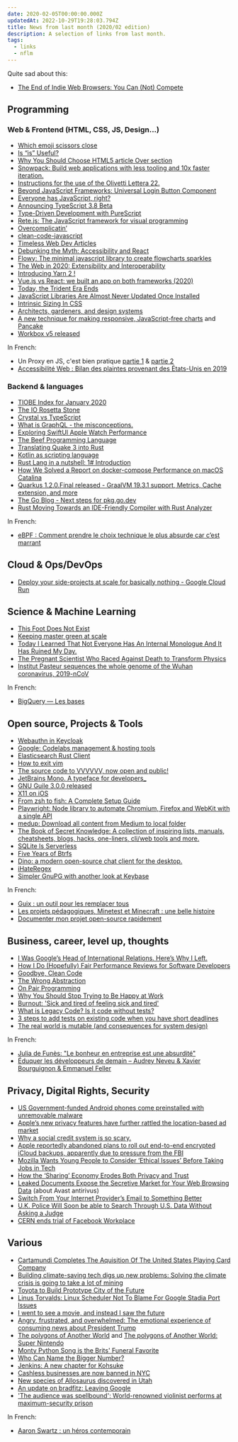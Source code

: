 ```yaml
---
date: 2020-02-05T00:00:00.000Z
updatedAt: 2022-10-29T19:28:03.794Z
title: News from last month (2020/02 edition)
description: A selection of links from last month.
tags:
  - links
  - nflm
---
```


Quite sad about this:

- [The End of Indie Web Browsers: You Can (Not) Compete](https://blog.samuelmaddock.com/posts/the-end-of-indie-web-browsers/)

## Programming

### Web & Frontend (HTML, CSS, JS, Design...)

- [Which emoji scissors close](https://wh0.github.io/2020/01/02/scissors.html)
- [Is “is” Useful?](https://css-tricks.com/is-is-useful/)
- [Why You Should Choose HTML5 article Over section](https://www.smashingmagazine.com/2020/01/html5-article-section/)
- [Snowpack: Build web applications with less tooling and 10x faster iteration.](https://www.snowpack.dev/)
- [Instructions for the use of the Olivetti Lettera 22.](http://blog.presentandcorrect.com/instructions-for-the-use-of-the-olivetti-lettera-22)
- [Beyond JavaScript Frameworks: Universal Login Button Component](https://auth0.com/blog/beyond-javascript-frameworks-universal-login-web-component/)
- [Everyone has JavaScript, right?](https://kryogenix.org/code/browser/everyonehasjs.html)
- [Announcing TypeScript 3.8 Beta](https://devblogs.microsoft.com/typescript/announcing-typescript-3-8-beta/)
- [Type-Driven Development with PureScript](https://blog.oyanglul.us/purescript/type-driven-development-with-purescript/)
- [Rete.js: The JavaScript framework for visual programming](https://rete.js.org/)
- [Overcomplicatin’](https://bradfrost.com/blog/post/overcomplicatin/)
- [clean-code-javascript](https://github.com/ryanmcdermott/clean-code-javascript)
- [Timeless Web Dev Articles](https://css-tricks.com/timeless-web-dev-articles/)
- [Debunking the Myth: Accessibility and React](https://www.deque.com/blog/debunking-the-myth-accessibility-and-react/)
- [Flowy: The minimal javascript library to create flowcharts sparkles](https://github.com/alyssaxuu/flowy)
- [The Web in 2020: Extensibility and Interoperability](https://css-tricks.com/the-web-in-2020-extensibility-and-interoperability/)
- [Introducing Yarn 2 !](https://dev.to/arcanis/introducing-yarn-2-4eh1)
- [Vue.js vs React: we built an app on both frameworks (2020)](https://www.imaginarycloud.com/blog/vue-js-vs-react-an-app-on-both-frameworks/)
- [Today, the Trident Era Ends](https://schepp.dev/posts/today-the-trident-era-ends/)
- [JavaScript Libraries Are Almost Never Updated Once Installed](https://blog.cloudflare.com/javascript-libraries-are-almost-never-updated/)
- [Intrinsic Sizing In CSS](https://ishadeed.com/article/intrinsic-sizing-in-css/)
- [Architects, gardeners, and design systems](https://adactio.com/journal/16369)
- [A new technique for making responsive, JavaScript-free charts](https://dev.to/richharris/a-new-technique-for-making-responsive-javascript-free-charts-gmp) and [Pancake](https://pancake-charts.surge.sh/)
- [Workbox v5 released](https://github.com/GoogleChrome/workbox/releases/tag/v5.0.0)

In French:

- Un Proxy en JS, c'est bien pratique [partie 1](https://k33g.gitlab.io/articles/2020-01-05-JS-PROXY.html) & [partie 2](https://k33g.gitlab.io/articles/2020-01-07-JS-PROXY-2.html)
- [Accessibilité Web : Bilan des plaintes provenant des États-Unis en 2019](https://blog.clever-age.com/fr/2020/01/24/accessibilite-bilan-des-plaintes-provenant-des-etats-unis-en-2019/)

### Backend & languages

- [TIOBE Index for January 2020](https://tiobe.com/tiobe-index)
- [The IO Rosetta Stone](http://www.danielbrice.net/blog/the-io-rosetta-stone/)
- [Crystal vs TypeScript](http://alex-craft.com/blog/2019/crystal-vs-typescript)
- [What is GraphQL - the misconceptions.](https://dev.to/shrutikapoor08/what-is-graphql-the-misconceptions-57b9)
- [Exploring SwiftUI Apple Watch Performance](https://david-smith.org/blog/2020/01/07/exploring-swiftui-apple-watch-performance/)
- [The Beef Programming Language](https://www.beeflang.org/)
- [Translating Quake 3 into Rust](https://immunant.com/blog/2020/01/quake3/)
- [Kotlin as scripting language](https://www.danielebonaldo.com/kotlin-script/)
- [Rust Lang in a nutshell: 1# Introduction](https://www.softax.pl/blog/rust-lang-in-a-nutshell-1-introduction/)
- [How We Solved a Report on docker-compose Performance on macOS Catalina](https://www.docker.com/blog/solving-docker-compose-performance-on-macos-catalina/)
- [Quarkus 1.2.0.Final released - GraalVM 19.3.1 support, Metrics, Cache extension, and more](https://quarkus.io/blog/quarkus-1-2-0-final-released/)
- [The Go Blog - Next steps for pkg.go.dev](https://blog.golang.org/pkg.go.dev-2020)
- [Rust Moving Towards an IDE-Friendly Compiler with Rust Analyzer](https://www.infoq.com/news/2020/01/rust-analyser-ide-support/)

In French:

- [eBPF : Comment prendre le choix technique le plus absurde car c’est marrant](https://zarak.fr/linux/overengineer-ebpf/)

## Cloud & Ops/DevOps

- [Deploy your side-projects at scale for basically nothing - Google Cloud Run](https://alexolivier.me/posts/deploy-container-stateless-cheap-google-cloud-run-serverless)

## Science & Machine Learning

- [This Foot Does Not Exist](https://thisfootdoesnotexist.com/)
- [Keeping master green at scale](https://eng.uber.com/research/keeping-master-green-at-scale/)
- [Today I Learned That Not Everyone Has An Internal Monologue And It Has Ruined My Day.](https://ryanandrewlangdon.wordpress.com/2020/01/28/today-i-learned-that-not-everyone-has-an-internal-monologue-and-it-has-ruined-my-day/)
- [The Pregnant Scientist Who Raced Against Death to Transform Physics](https://narratively.com/the-pregnant-scientist-who-raced-against-death-to-transform-physics/)
- [Institut Pasteur sequences the whole genome of the Wuhan coronavirus, 2019-nCoV](https://medicalxpress.com/news/2020-01-pasteur-sequences-genome-wuhan-coronavirus.html)

In French:

- [BigQuery — Les bases](https://medium.com/codeshake/bigquery-les-bases-e6a689739b0c)

## Open source, Projects & Tools

- [Webauthn in Keycloak](https://www.mathieupassenaud.fr/webauthn-in-keycloak-2/)
- [Google: Codelabs management & hosting tools](https://github.com/googlecodelabs/tools)
- [Elasticsearch Rust Client](https://github.com/elastic/elasticsearch-rs)
- [How to exit vim](https://github.com/hakluke/how-to-exit-vim/blob/master/README.md)
- [The source code to VVVVVV, now open and public!](https://github.com/TerryCavanagh/vvvvvv)
- [JetBrains Mono. A typeface for developers\_](https://www.jetbrains.com/lp/mono/)
- [GNU Guile 3.0.0 released](https://www.gnu.org/software/guile/news/gnu-guile-300-released.html)
- [X11 on iOS](https://maxleiter.com/X11/)
- [From zsh to fish: A Complete Setup Guide](https://reckoning.dev/blog/fish-shell/)
- [Playwright: Node library to automate Chromium, Firefox and WebKit with a single API](https://github.com/microsoft/playwright)
- [medup: Download all content from Medium to local folder](https://github.com/miry/medup)
- [The Book of Secret Knowledge: A collection of inspiring lists, manuals, cheatsheets, blogs, hacks, one-liners, cli/web tools and more.](https://github.com/trimstray/the-book-of-secret-knowledge)
- [SQLite Is Serverless](https://www.sqlite.org/serverless.html)
- [Five Years of Btrfs](https://markmcb.com/2020/01/07/five-years-of-btrfs/)
- [Dino: a modern open-source chat client for the desktop.](https://dino.im/)
- [iHateRegex](https://ihateregex.io/)
- [Simpler GnuPG with another look at Keybase](https://julien.ponge.org/blog/simpler-gnupg-with-another-look-at-keybase/)

In French:

- [Guix : un outil pour les remplacer tous](https://linuxfr.org/news/guix-un-outil-pour-les-remplacer-tous)
- [Les projets pédagogiques, Minetest et Minecraft : une belle histoire](http://www.dane.ac-versailles.fr/s-inspirer-temoigner/les-projets-pedagogiques-minetest-et-minecraft-une-belle-histoire)
- [Documenter mon projet open-source rapidement](https://sarahhaim.wordpress.com/2020/01/31/documenter-mon-projet-open-source-rapidement/)

## Business, career, level up, thoughts

- [I Was Google’s Head of International Relations. Here’s Why I Left.](https://medium.com/@rossformaine/i-was-googles-head-of-international-relations-here-s-why-i-left-49313d23065)
- [How I Do (Hopefully) Fair Performance Reviews for Software Developers](https://blog.pragmaticengineer.com/performance-reviews-for-software-engineers/)
- [Goodbye, Clean Code](https://overreacted.io/goodbye-clean-code/)
- [The Wrong Abstraction](https://www.sandimetz.com/blog/2016/1/20/the-wrong-abstraction)
- [On Pair Programming](https://martinfowler.com/articles/on-pair-programming.html)
- [Why You Should Stop Trying to Be Happy at Work](https://hbr.org/2019/07/why-you-should-stop-trying-to-be-happy-at-work)
- [Burnout: 'Sick and tired of feeling sick and tired'](https://www.bbc.com/news/technology-50604035)
- [What is Legacy Code? Is it code without tests?](https://understandlegacycode.com/blog/what-is-legacy-code-is-it-code-without-tests/)
- [3 steps to add tests on existing code when you have short deadlines](https://understandlegacycode.com/blog/3-steps-to-add-tests-on-existing-code-when-you-have-short-deadlines/)
- [The real world is mutable (and consequences for system design)](https://utcc.utoronto.ca/~cks/space/blog/tech/RealWorldIsMutable)

In French:

- [Julia de Funès: "Le bonheur en entreprise est une absurdité"](https://www.wort.lu/de/business/julia-de-funes-le-bonheur-en-entreprise-est-une-absurdite-5d976c02da2cc1784e34cf5b)
- [Éduquer les développeurs de demain – Audrey Neveu & Xavier Bourguignon & Emmanuel Feller](https://ifttd.io/25-eduquer-les-developpeurs-de-demain-audrey-neveu-xavier-bourguignon-emmanuel-feller/)

## Privacy, Digital Rights, Security

- [US Government-funded Android phones come preinstalled with unremovable malware](https://arstechnica.com/information-technology/2020/01/us-government-funded-android-phones-come-preinstalled-with-unremovable-malware/)
- [Apple’s new privacy features have further rattled the location-based ad market](https://digiday.com/marketing/apples-new-privacy-features-rattle-location-based-ad-market/)
- [Why a social credit system is so scary.](https://tutanota.com/blog/posts/social-credit-system/)
- [Apple reportedly abandoned plans to roll out end-to-end encrypted iCloud backups, apparently due to pressure from the FBI](https://9to5mac.com/2020/01/21/apple-reportedly-abandoned-end-to-end-icloud/)
- [Mozilla Wants Young People to Consider ‘Ethical Issues’ Before Taking Jobs in Tech](https://www.vice.com/en_us/article/wxenxx/mozilla-wants-young-people-to-consider-ethical-issues-before-taking-jobs-in-tech)
- [How the ‘Sharing’ Economy Erodes Both Privacy and Trust](https://www.nytimes.com/2020/01/18/opinion/sunday/privacy-trust.html)
- [Leaked Documents Expose the Secretive Market for Your Web Browsing Data](https://www.vice.com/en_us/article/qjdkq7/avast-antivirus-sells-user-browsing-data-investigation) (about Avast antirivus)
- [Switch From Your Internet Provider’s Email to Something Better](https://www.nytimes.com/article/how-to-change-email-address.html)
- [U.K. Police Will Soon be able to Search Through U.S. Data Without Asking a Judge](https://www.eff.org/deeplinks/2020/01/uk-police-will-soon-be-able-search-through-us-data-without-asking-judge)
- [ CERN ends trial of Facebook Workplace](https://home.cern/news/news/computing/cern-ends-trial-facebook-workplace)

## Various

- [Cartamundi Completes The Aquisition Of The United States Playing Card Company](https://www.kardify.com/2020/01/cartamundi-completes-aquisition-of.html)
- [Building climate-saving tech digs up new problems: Solving the climate crisis is going to take a lot of mining](https://www.theverge.com/2020/1/2/21047315/climate-change-tech-batteries-cobalt-mining-human-rights)
- [Toyota to Build Prototype City of the Future](https://pressroom.toyota.com/toyota-to-build-prototype-city-of-the-future/)
- [Linus Torvalds: Linux Scheduler Not To Blame For Google Stadia Port Issues](https://www.tomshardware.com/news/linus-torvalds-linux-scheduler-not-to-blame-for-google-stadia-port-issues)
- [I went to see a movie, and instead I saw the future](https://m.signalvnoise.com/i-went-to-see-a-movie-and-instead-i-saw-the-future/)
- [Angry, frustrated, and overwhelmed: The emotional experience of consuming news about President Trump](https://journals.sagepub.com/doi/abs/10.1177/1464884919878545)
- [The polygons of Another World](http://fabiensanglard.net/another_world_polygons/index.html) and [The polygons of Another World: Super Nintendo](http://fabiensanglard.net/another_world_polygons_SNES/index.html)
- [Monty Python Song is the Brits' Funeral Favorite](https://time.com/3600356/monty-python-funeral-song/)
- [Who Can Name the Bigger Number?](https://www.scottaaronson.com/writings/bignumbers.html)
- [Jenkins: A new chapter for Kohsuke](https://jenkins.io/blog/2020/01/23/a-new-chapter-for-kohsuke/)
- [Cashless businesses are now banned in NYC](https://nypost.com/2020/01/24/cashless-businesses-are-now-banned-in-nyc/)
- [New species of Allosaurus discovered in Utah](https://www.eurekalert.org/pub_releases/2020-01/uou-nso012220.php)
- [An update on bradfitz: Leaving Google](https://bradfitz.com/2020/01/27/leaving-google)
- ['The audience was spellbound': World-renowned violinist performs at maximum-security prison](https://www.cbc.ca/news/canada/british-columbia/gidon-kremer-pacific-institution-prison-abbotsford-bc-looking-at-the-stars-1.5443794)

In French:

- [Aaron Swartz : un héros contemporain](https://www.franceculture.fr/emissions/ce-qui-nous-arrive-sur-la-toile/aaron-swartz-un-heros-contemporain)
